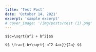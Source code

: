 ```yaml
---
title: 'Test Post'
date: 'October 14, 2021'
excerpt: 'sample excerpt'
# cover_image: '/img/posts/test (1).png'
---
```


`$$c=\sqrt{a^2 + b^2}$$`

`$$ \frac{-b+\sqrt{-b^2-4ac}}{2a} $$`


<!-- `$$\begin{align*} f(x) &= x^2 g(x) &= \frac{1}{x} F(x) &= \int^a_b \frac{1}{3}x^3 \end{align*}$$` -->